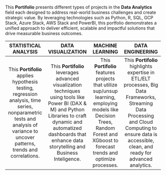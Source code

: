 This **Portifolio** presents different types of projects in the **Data Analytics** field each designed to address real-world business challenges and create strategic value. By leveraging technologies such as Python, R, SQL, GCP Stack, Azure Stack, AWS Stack and PowerBI, this portfolio demonstrates a unified approach to deliver efficient, scalable and impactful solutions that drive measurable business outcomes.

| STATISTICAL ANALYSIS | DATA VISUALIZATION | MACHINE LEARNING  | DATA ENGINEERING |
| :---: | :---: | :---: | :---: |
| This **Portifolio** applies hypothesis testing, regression analysis, time series, nonparametric tests and analysis of variance to uncover patterns, trends and correlations. | This **Portifolio** leverages advanced visualization techniques using tools like Power BI (DAX & M) and Python Libraries to craft dynamic and automatized dashboards that enhance data storytelling and Business Inteligence. | This **Portifolio** features projects that utilize sup/unsup learning, employing models like Decision Trees, Random Forest and XGboost to forecast trends and optimize processes. | This **Portifolio** highlights expertise in ETL/ELT processes, Big Data Frameworks, Streaming Data Processing and Cloud Computing to ensure data is accessible, clean, and ready for advanced analytics. |


